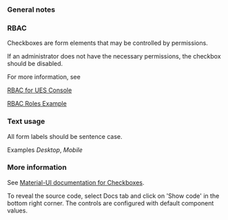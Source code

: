 ### General notes

### RBAC

Checkboxes are form elements that may be controlled by permissions.

If an administrator does not have the necessary permissions, the checkbox should be disabled.

For more information, see

[RBAC for UES Console](https://wikis.rim.net/pages/viewpage.action?spaceKey=UESUC&title=RBAC+for+UES+Console)

[RBAC Roles Example](#)

### Text usage

All form labels should be sentence case.

Examples _Desktop_, _Mobile_

### More information

See <a href="https://material-ui.com/api/checkbox/" target="_blank">Material-UI documentation for Checkboxes</a>.

To reveal the source code, select Docs tab and click on 'Show code' in the bottom right corner. The controls are configured with default component values.
